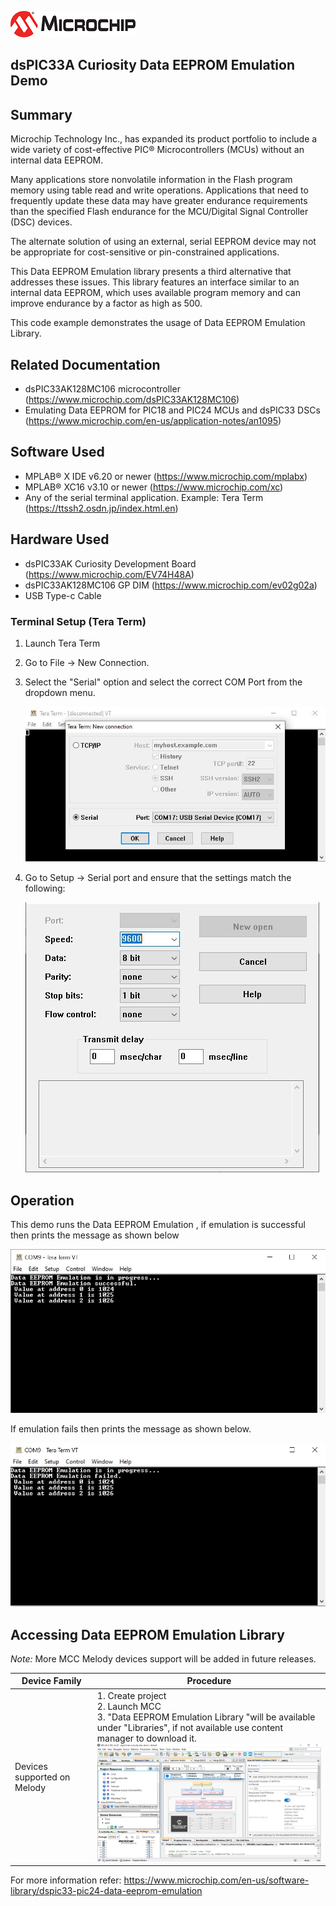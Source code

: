 ![image](images/microchip.jpg)

## dsPIC33A Curiosity Data EEPROM Emulation Demo


## Summary

Microchip Technology Inc., has expanded its product portfolio to include a wide variety of cost-effective PIC® Microcontrollers (MCUs) without an internal data EEPROM.

Many applications store nonvolatile information in the Flash program memory using table read and write operations. Applications that need to frequently update these data may have greater endurance requirements
than the specified Flash endurance for the MCU/Digital Signal Controller (DSC) devices.

The alternate solution of using an external, serial EEPROM device may not be appropriate for cost-sensitive or pin-constrained applications.

This Data EEPROM Emulation library presents a third alternative that addresses these issues. This library features an interface similar to an internal data EEPROM, which
uses available program memory and can improve endurance by a factor as high as 500.

This code example demonstrates the usage of Data EEPROM Emulation Library.

## Related Documentation

- dsPIC33AK128MC106 microcontroller (https://www.microchip.com/dsPIC33AK128MC106)
- Emulating Data EEPROM for PIC18 and PIC24 MCUs and dsPIC33 DSCs (https://www.microchip.com/en-us/application-notes/an1095)


## Software Used

- MPLAB® X IDE v6.20 or newer (https://www.microchip.com/mplabx)
- MPLAB® XC16 v3.10 or newer (https://www.microchip.com/xc)
- Any of the serial terminal application. Example: Tera Term (https://ttssh2.osdn.jp/index.html.en)


## Hardware Used

- dsPIC33AK Curiosity Development Board (https://www.microchip.com/EV74H48A)
- dsPIC33AK128MC106 GP DIM (https://www.microchip.com/ev02g02a)
- USB Type-c Cable


### Terminal Setup (Tera Term)
1. Launch Tera Term
2. Go to File -> New Connection.
3. Select the "Serial" option and select the correct COM Port from the dropdown menu.

    ![COM port selection](images/tera_term_COM_port_selection.jpg)

4. Go to Setup -> Serial port and ensure that the settings match the following:

    ![Tera Term Serial Port Settings](images/tera_term_serial_port_menu.jpg)

## Operation
This demo runs the Data EEPROM Emulation , if emulation is successful then prints the message as shown below

![image](images/success.jpg)

If emulation fails then prints the message as shown below.

![image](images/failure.jpg)


## Accessing Data EEPROM Emulation Library

*Note:* More MCC Melody devices support will be added in future releases.

| Device Family         | Procedure                  |
| -----------           | -----------                |
| Devices supported on Melody| 1. Create project <br> 2. Launch MCC <br> 3. "Data EEPROM Emulation Library "will be available under "Libraries", if not available use content manager to download it. <br>  <img src="images/DEEMelody.jpg" width="600">       |

For more information refer: https://www.microchip.com/en-us/software-library/dspic33-pic24-data-eeprom-emulation
